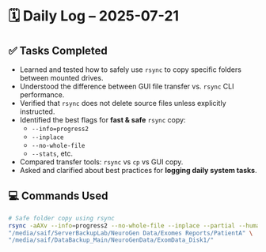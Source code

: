 # 🗓️ Daily Log – 2025-07-21

## ✅ Tasks Completed

- Learned and tested how to safely use `rsync` to copy specific folders between mounted drives.
- Understood the difference between GUI file transfer vs. `rsync` CLI performance.
- Verified that `rsync` does not delete source files unless explicitly instructed.
- Identified the best flags for **fast & safe** `rsync` copy:
  - `--info=progress2`
  - `--inplace`
  - `--no-whole-file`
  - `--stats`, etc.
- Compared transfer tools: `rsync` vs `cp` vs GUI copy.
- Asked and clarified about best practices for **logging daily system tasks**.

## 💻 Commands Used

```bash
# Safe folder copy using rsync
rsync -aAXv --info=progress2 --no-whole-file --inplace --partial --human-readable --stats \
"/media/saif/ServerBackupLab/NeuroGen Data/Exomes Reports/PatientA" \
"/media/saif/DataBackup_Main/NeuroGenData/ExomData_Disk1/"
